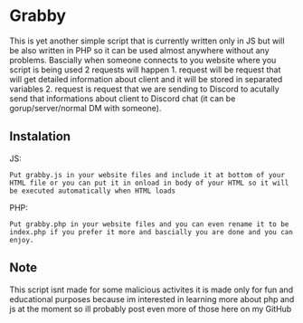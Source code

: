 # Grabby

This is yet another simple script that is currently written only in JS but will be also written in PHP so it can be used almost anywhere without any problems. Bascially when someone connects to you website where you script is being used 2 requests will happen 1. request will be request that will get detailed information about client and it will be stored in separated variables 2. request is request that we are sending to Discord to acutally send that informations about client to Discord chat (it can be gorup/server/normal DM with someone).

## Instalation

JS:

```
Put grabby.js in your website files and include it at bottom of your HTML file or you can put it in onload in body of your HTML so it will be executed automatically when HTML loads
```

PHP: 

```
Put grabby.php in your website files and you can even rename it to be index.php if you prefer it more and bascially you are done and you can enjoy.
```

## Note 

This script isnt made for some malicious activites it is made only for fun and educational purposes because im interested in learning more about php and js at the moment so ill probably post even more of those here on my GitHub

